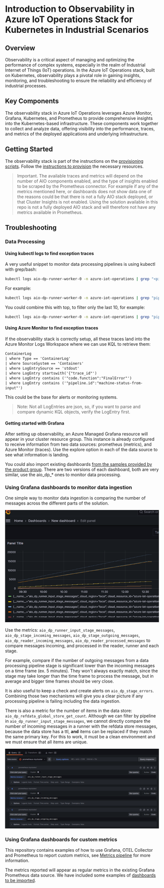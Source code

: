 # Introduction to Observability in Azure IoT Operations Stack for Kubernetes in Industrial Scenarios

## Overview

Observability is a critical aspect of managing and optimizing the performance of complex systems, especially in the realm of Industrial Internet of Things (IoT) operations. In the Azure IoT Operations stack, built on Kubernetes, observability plays a pivotal role in gaining insights, monitoring, and troubleshooting to ensure the reliability and efficiency of industrial processes.

## Key Components

The observability stack in Azure IoT Operations leverages Azure Monitor, Grafana, Kubernetes, and Prometheus to provide comprehensive insights into the Kubernetes-based infrastructure. These components work together to collect and analyze data, offering visibility into the performance, traces, and metrics of the deployed applications and underlying infrastructure.

## Getting Started

The observability stack is part of the instructions on the [provisioning scripts](../infra/provisioning/). Follow the [instructions to provision](../infra/provisioning/README.md) the necessary resources.

> Important. The available traces and metrics will depend on the number of AIO components enabled, and the type of insights enabled to be scraped by the Prometheus connector. For example if any of the metrics mentioned here, or dashboards does not show data one of the reasons could be that there is not a fully AIO stack deployed, or that Cluster Insights is not enabled. 
> Using the solution available in this repo is not a fully deployed AIO stack and will therefore not have any metrics available in Prometheus.

## Troubleshooting

### Data Processing

#### Using kubectl logs to find exception traces

A very useful snippet to monitor data processing pipelines is using kubectl with grep/bash:

```bash
kubectl logs aio-dp-runner-worker-0 -n azure-iot-operations | grep "<pipeline name>" | grep -y "Error" | grep "<stage name>" | grep message_process | jq 
```

For example:

```bash
kubectl logs aio-dp-runner-worker-0 -n azure-iot-operations | grep "pipeline-zurich" | grep -y "Error" | grep "data-load" | grep message_process | jq 
```

You could combine this with top, to filter only the last 10, for example:

```bash
kubectl logs aio-dp-runner-worker-0 -n azure-iot-operations | grep "pipeline-zurich" | grep -y "Error" | grep "data-load" | grep message_process | top -n 10 | jq 
```

#### Using Azure Monitor to find exception traces

If the observability stack is correctly setup, all these traces land into the Azure Monitor Logs Workspace where we can use KQL to retrieve them:

```KQL
ContainerLog
| where Type == 'ContainerLog'
| where SourceSystem == 'Containers'
| where LogEntrySource == 'stdout'
| where LogEntry startswith('{"trace_id"')
| where LogEntry contains ('"code.function":"FinalError"')
| where LogEntry contains ('"pipeline.id":"machine-status-from-input"')
```

This could be the base for alerts or monitoring systems.

> Note: Not all LogEntries are json, so, if you want to parse and compare dynamic KQL objects, verify the LogEntry first.

#### Getting started with Grafana

After setting up observability, an Azure Managed Grafana resource will appear in your cluster resource group. This instance is already configured to receive information from two data sources: prometheus (metrics), and Azure Monitor (traces). Use the explore option in each of the data source to see what information is landing.

You could also import existing dashboards [from the samples provided by the product group](https://github.com/Azure/azure-iot-operations/tree/main/samples/grafana-dashboards). There are two versions of each dashboard, both are very similar, use the aio_dp_* ones to monitor data processing.

### Using Grafana dashboards to monitor data ingestion

One simple way to monitor data ingestion is comparing the number of messages across the different parts of the solution.

![Grafana Example](./assets/grafana-dashboard.png)

Use the metrics: `aio_dp_runner_input_stage_messages`, `aio_dp_stage_incoming_messages`, `aio_dp_stage_outgoing_messages`, `aio_dp_reader_incoming_messages`, `aio_dp_reader_processed_messages` to compare messages incoming, and processed in the reader, runner and each stage.

For example, compare if the number of outgoing messages from a data processing pipeline stage is significant lower than the incoming messages on a time frame (ex. 5 minutes). They won't always exactly match, since the stage may take longer than the time frame to process the message, but in average and bigger time frames should be very close.

It is also useful to keep a check and create alerts on `aio_dp_stage_errors`. Combining those two mechanisms will give you a clear picture if any processing pipeline is failing including the data ingestion.

There is also a metric for the number of items in the data store: `aio_dp_refdata_global_store_get_count`. Although we can filter by pipeline in `aio_dp_runner_input_stage_messages`, we cannot directly compare the number of incoming messages in a runner with the refdata store messages, because the data store has a ttl, **and** items can be replaced if they match the same primary key. 
For this to work, it must be a clean environment and we must ensure that all items are unique.

![Metrics Examples](./assets/metrics-queries.png)

### Using Grafana dashboards for custom metrics

This repository contains examples of how to use Grafana, OTEL Collector and Prometheus to report custom metrics, see [Metrics pipeline](../infra/deployment/README.md#metrics-pipeline) for more information.

The metrics reported will appear as regular metrics in the existing Grafana Prometheus data source. We have included some examples of [dashboards to be imported](../infra/deployment/dashboards/zurich-total-count-and-machine-status.json).